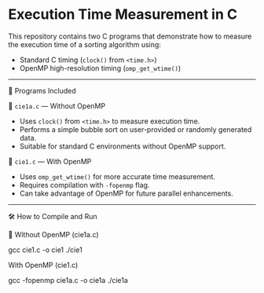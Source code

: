 # Execution Time Measurement in C

This repository contains two C programs that demonstrate how to measure the execution time of a sorting algorithm using:

- Standard C timing (`clock()` from `<time.h>`)
- OpenMP high-resolution timing (`omp_get_wtime()`)

---

📌 Programs Included

 🔸 `cie1a.c` — Without OpenMP

- Uses `clock()` from `<time.h>` to measure execution time.
- Performs a simple bubble sort on user-provided or randomly generated data.
- Suitable for standard C environments without OpenMP support.

🔸 `cie1.c` — With OpenMP

- Uses `omp_get_wtime()` for more accurate time measurement.
- Requires compilation with `-fopenmp` flag.
- Can take advantage of OpenMP for future parallel enhancements.

---

 🛠️ How to Compile and Run

 🔹 Without OpenMP (cie1a.c)

gcc cie1.c -o cie1
./cie1

 With OpenMP (cie1.c)

gcc -fopenmp cie1a.c -o cie1a
./cie1a
